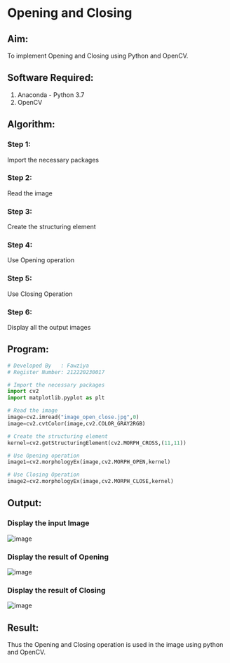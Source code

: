 # Opening and Closing

## Aim:
To implement Opening and Closing using Python and OpenCV.

## Software Required:
1. Anaconda - Python 3.7
2. OpenCV
## Algorithm:
### Step 1:
Import the necessary packages
### Step 2:
Read the image
### Step 3:
Create the structuring element
### Step 4:
Use Opening operation
### Step 5:
Use Closing Operation
### Step 6:
Display all the output images

 
## Program:

``` Python
# Developed By   : Fawziya
# Register Number: 212220230017

# Import the necessary packages
import cv2
import matplotlib.pyplot as plt

# Read the image
image=cv2.imread("image_open_close.jpg",0)
image=cv2.cvtColor(image,cv2.COLOR_GRAY2RGB)

# Create the structuring element
kernel=cv2.getStructuringElement(cv2.MORPH_CROSS,(11,11))

# Use Opening operation
image1=cv2.morphologyEx(image,cv2.MORPH_OPEN,kernel)

# Use Closing Operation
image2=cv2.morphologyEx(image,cv2.MORPH_CLOSE,kernel)

```
## Output:

### Display the input Image

![image](https://user-images.githubusercontent.com/65499285/169962223-42584e37-02d9-4d42-a755-8b45fb24b5b1.png)

### Display the result of Opening

![image](https://user-images.githubusercontent.com/65499285/169962180-eb254419-7507-4736-86b4-f86690c9a714.png)

### Display the result of Closing

![image](https://user-images.githubusercontent.com/65499285/169962269-d3389943-3b21-4f8a-8fa7-f4e8ba1d79cc.png)

## Result:
Thus the Opening and Closing operation is used in the image using python and OpenCV.
